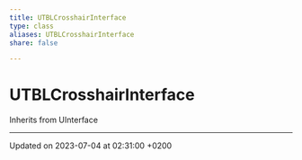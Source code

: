 ```yaml
---
title: UTBLCrosshairInterface
type: class
aliases: UTBLCrosshairInterface
share: false

---
```


# UTBLCrosshairInterface





Inherits from UInterface

-------------------------------

Updated on 2023-07-04 at 02:31:00 +0200